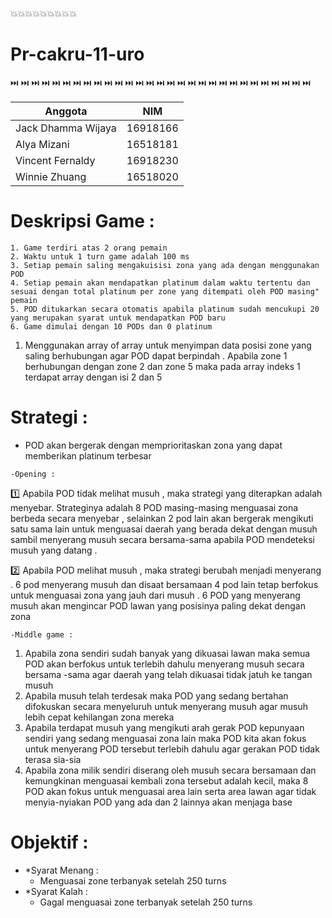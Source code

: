 :boom::boom::boom::boom::boom::boom::boom::boom::boom:
# Pr-cakru-11-uro


:next_track_button: :next_track_button: :next_track_button: :next_track_button: :next_track_button: :next_track_button: :next_track_button: :next_track_button: :next_track_button: :next_track_button: :next_track_button: :next_track_button: :next_track_button: :next_track_button: :next_track_button: :next_track_button: :next_track_button: :next_track_button: :next_track_button: :next_track_button: :next_track_button: :next_track_button: :next_track_button: :next_track_button: :next_track_button: :next_track_button: :next_track_button: :next_track_button: :next_track_button: 



Anggota         | NIM
------------ | -------------
Jack Dhamma Wijaya | 16918166  
Alya Mizani        | 16518181 
Vincent Fernaldy   | 16918230
Winnie Zhuang      | 16518020



# Deskripsi Game :
```
1. Game terdiri atas 2 orang pemain
2. Waktu untuk 1 turn game adalah 100 ms
3. Setiap pemain saling mengakuisisi zona yang ada dengan menggunakan POD
4. Setiap pemain akan mendapatkan platinum dalam waktu tertentu dan sesuai dengan total platinum per zone yang ditempati oleh POD masing" pemain
5. POD ditukarkan secara otomatis apabila platinum sudah mencukupi 20 yang merupakan syarat untuk mendapatkan POD baru
6. Game dimulai dengan 10 PODs dan 0 platinum
```





1. Menggunakan array of array untuk menyimpan data posisi zone yang saling berhubungan agar POD dapat berpindah . 
   Apabila zone 1 berhubungan dengan zone 2 dan zone 5 maka pada array indeks 1 terdapat array dengan isi 2 dan 5






# Strategi :

- POD akan bergerak dengan memprioritaskan zona yang dapat memberikan platinum terbesar

`-Opening :`
  
 :one: Apabila POD tidak melihat musuh , maka strategi yang diterapkan adalah menyebar. Strateginya adalah 8 POD masing-masing      menguasai zona berbeda secara menyebar , selainkan 2 pod lain akan bergerak mengikuti satu sama lain untuk menguasai daerah yang berada dekat dengan musuh sambil menyerang musuh secara bersama-sama apabila POD mendeteksi musuh yang datang .
 
 :two: Apabila POD melihat musuh , maka strategi berubah menjadi menyerang . 6 pod menyerang musuh dan disaat bersamaan 4 pod lain tetap berfokus untuk menguasai zona yang jauh dari musuh . 6 POD yang menyerang musuh akan mengincar POD lawan yang posisinya paling dekat dengan zona 
 
 
`-Middle game :`
   1. Apabila zona sendiri sudah banyak yang dikuasai lawan maka semua POD akan berfokus untuk terlebih dahulu menyerang musuh secara bersama -sama agar daerah yang telah dikuasai tidak jatuh ke tangan musuh 
   2. Apabila musuh telah terdesak maka POD yang sedang bertahan difokuskan secara menyeluruh untuk menyerang musuh agar musuh lebih cepat kehilangan zona mereka 
   3. Apabila terdapat musuh yang mengikuti arah gerak POD kepunyaan sendiri yang sedang menguasai zona lain maka POD kita akan fokus untuk menyerang POD tersebut terlebih dahulu agar gerakan POD tidak terasa sia-sia
   4. Apabila zona milik sendiri diserang oleh musuh secara bersamaan dan kemungkinan menguasai kembali zona tersebut adalah kecil, maka 8 POD akan fokus untuk menguasai area lain serta area lawan agar tidak menyia-nyiakan POD yang ada dan 2 lainnya akan menjaga base 



# Objektif : 
 
 - *Syarat Menang :
    - Menguasai zone terbanyak setelah 250 turns
 - *Syarat Kalah :
    - Gagal menguasai zone terbanyak setelah 250 turns




